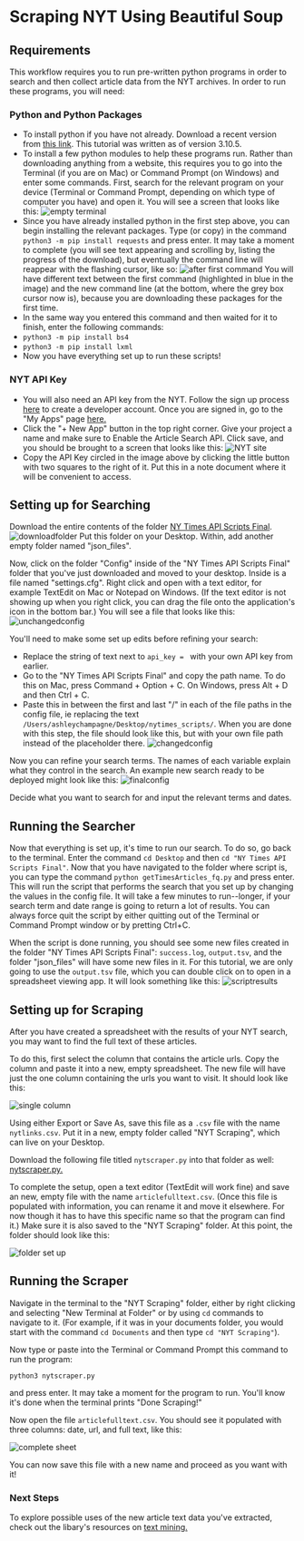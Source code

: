 # Scraping NYT Using Beautiful Soup

## Requirements

This workflow requires you to run pre-written python programs in order to search and then collect article data from the NYT archives. In order to run these programs, you will need: 

### Python and Python Packages
* To install python if you have not already. Download a recent version from [this link](https://www.python.org/downloads/). This tutorial was written as of version 3.10.5. 
* To install a few python modules to help these programs run. Rather than downloading anything from a website, this requires you to go into the Terminal (if you are on Mac) or Command Prompt (on Windows) and enter some commands. First, search for the relevant program on your device (Terminal or Command Prompt, depending on which type of computer you have) and open it. You will see a screen that looks like this: ![empty terminal](Images/NYT/emptyterminal.png)
* Since you have already installed python in the first step above, you can begin installing the relevant packages. Type (or copy) in the command `python3 -m pip install requests` and press enter. It may take a moment to complete (you will see text appearing and scrolling by, listing the progress of the download), but eventually the command line will reappear with the flashing cursor, like so: ![after first command](Images/NYT/afterfirstcommand.png) You will have different text between the first command (highlighted in blue in the image) and the new command line (at the bottom, where the grey box cursor now is), because you are downloading these packages for the first time. 
* In the same way you entered this command and then waited for it to finish, enter the following commands:  
* `python3 -m pip install bs4`
* `python3 -m pip install lxml`
* Now you have everything set up to run these scripts! 

### NYT API Key 
* You will also need an API key from the NYT. Follow the sign up process [here](https://developer.nytimes.com/) to create a developer account. Once you are signed in, go to the "My Apps" page [here.](https://developer.nytimes.com/my-apps) 
* Click the "+ New App" button in the top right corner. Give your project a name and make sure to Enable the Article Search API. Click save, and you should be brought to a screen that looks like this: 
![NYT site](Images/NYT/nytsite.png)
* Copy the API Key circled in the image above by clicking the little button with two squares to the right of it. Put this in a note document where it will be convenient to access. 

## Setting up for Searching 
Download the entire contents of the folder [NY Times API Scripts Final](https://drive.google.com/drive/folders/1vjO6bP7XOx_lNxN7-rzF1OqjY-L-RhlY). 
![downloadfolder](Images/NYT/downloadfolder.png)
Put this folder on your Desktop. Within, add another empty folder named "json_files".

Now, click on the folder "Config" inside of the "NY Times API Scripts Final" folder that you've just downloaded and moved to your desktop. Inside is a file named "settings.cfg". Right click and open with a text editor, for example TextEdit on Mac or Notepad on Windows. (If the text editor is not showing up when you right click, you can drag the file onto the application's icon in the bottom bar.) You will see a file that looks like this: 
![unchangedconfig](Images/NYT/unchangedconfig.png)

You'll need to make some set up edits before refining your search:
* Replace the string of text next to `api_key = ` with your own API key from earlier. 
* Go to the "NY Times API Scripts Final" and copy the path name. To do this on Mac, press Command + Option + C. On Windows, press Alt + D and then Ctrl + C. 
* Paste this in between the first and last "/" in each of the file paths in the config file, ie replacing the text `/Users/ashleychampagne/Desktop/nytimes_scripts/`. When you are done with this step, the file should look like this, but with your own file path instead of the placeholder there. 
![changedconfig](Images/NYT/changedconfig.png)

Now you can refine your search terms. The names of each variable explain what they control in the search. An example new search ready to be deployed might look like this: 
![finalconfig](Images/NYT/finalconfig.png)

Decide what you want to search for and input the relevant terms and dates.  

## Running the Searcher

Now that everything is set up, it's time to run our search. To do so, go back to the terminal. Enter the command `cd Desktop` and then `cd "NY Times API Scripts Final"`. Now that you have navigated to the folder where script is, you can type the command `python getTimesArticles_fq.py` and press enter. This will run the script that performs the search that you set up by changing the values in the config file. It will take a few minutes to run--longer, if your search term and date range is going to return a lot of results. You can always force quit the script by either quitting out of the Terminal or Command Prompt window or by pretting Ctrl+C. 

When the script is done running, you should see some new files created in the folder "NY Times API Scripts Final": `success.log`, `output.tsv`, and the folder "json_files" will have some new files in it. For this tutorial, we are only going to use the `output.tsv` file, which you can double click on to open in a spreadsheet viewing app. It will look something like this: ![scriptresults](Images/NYT/scriptresults.png)

## Setting up for Scraping 
After you have created a spreadsheet with the results of your NYT search, you may want to find the full text of these articles. 

To do this, first select the column that contains the article urls. Copy the column and paste it into a new, empty spreadsheet. The new file will have just the one column containing the urls you want to visit. It should look like this:

![single column](Images/NYT/singlecolumn.png)

Using either Export or Save As, save this file as a `.csv` file with the name `nytlinks.csv`. Put it in a new, empty folder called "NYT Scraping", which can live on your Desktop.

Download the following file titled `nytscraper.py` into that folder as well: [nytscraper.py.](Code/nytscraper.py)

To complete the setup, open a text editor (TextEdit will work fine) and save an new, empty file with the name `articlefulltext.csv`. (Once this file is populated with information, you can rename it and move it elsewhere. For now though it has to have this specific name so that the program can find it.) Make sure it is also saved to the "NYT Scraping" folder. At this point, the folder should look like this: 

![folder set up](Images/NYT/setupfolder.png)

## Running the Scraper 

Navigate in the terminal to the "NYT Scraping" folder, either by right clicking and selecting "New Terminal at Folder" or by using `cd` commands to navigate to it. (For example, if it was in your documents folder, you would start with the command `cd Documents` and then type `cd "NYT Scraping"`).

Now type or paste into the Terminal or Command Prompt this command to run the program:

```
python3 nytscraper.py
```

and press enter. It may take a moment for the program to run. You'll know it's done when the terminal prints "Done Scraping!"

Now open the file `articlefulltext.csv`. You should see it populated with three columns: date, url, and full text, like this:

![complete sheet](Images/NYT/finishedsheet.png)

You can now save this file with a new name and proceed as you want with it! 

### Next Steps

To explore possible uses of the new article text data you've extracted, check out the libary's resources on [text mining.](https://libguides.brown.edu/text-mining)
